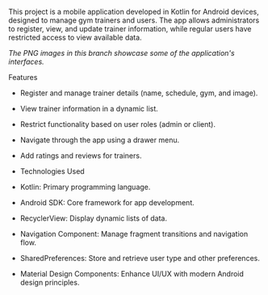 This project is a mobile application developed in Kotlin for Android devices, designed to manage gym trainers and users. 
The app allows administrators to register, view, and update trainer information, while regular users have restricted access to view available data.

*The PNG images in this branch showcase some of the application's interfaces.*

Features

- Register and manage trainer details (name, schedule, gym, and image).
- View trainer information in a dynamic list.
- Restrict functionality based on user roles (admin or client).
- Navigate through the app using a drawer menu.
- Add ratings and reviews for trainers.
- Technologies Used

- Kotlin: Primary programming language.
- Android SDK: Core framework for app development.
- RecyclerView: Display dynamic lists of data.
- Navigation Component: Manage fragment transitions and navigation flow.
- SharedPreferences: Store and retrieve user type and other preferences.
- Material Design Components: Enhance UI/UX with modern Android design principles.
